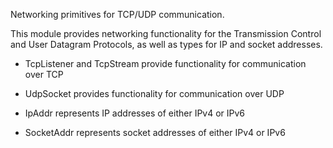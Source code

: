 Networking primitives for TCP/UDP communication.

This module provides networking functionality for the Transmission Control and User Datagram Protocols, as well as types for IP and socket addresses.

* TcpListener and TcpStream provide functionality for communication over TCP

* UdpSocket provides functionality for communication over UDP

* IpAddr represents IP addresses of either IPv4 or IPv6

* SocketAddr represents socket addresses of either IPv4 or IPv6



